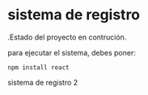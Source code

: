 <h1>sistema de registro</h1>


.Estado del proyecto en contrución.

para ejecutar el sistema, debes poner:

````npm install react````

sistema de registro 2
